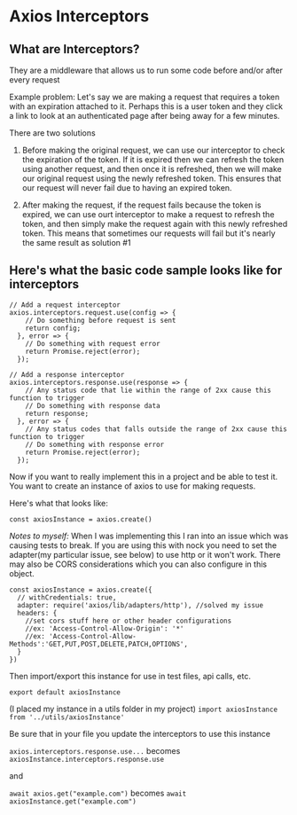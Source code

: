 # Axios Interceptors

## What are Interceptors?

They are a middleware that allows us to run some code before and/or after every request

Example problem:
Let's say we are making a request that requires a token with an expiration attached to it. Perhaps this is a user token and they click a link to look at an authenticated page after being away for a few minutes.

There are two solutions

1. Before making the original request, we can use our interceptor to check the expiration of the token. If it is expired then we can refresh the token using another request, and then once it is refreshed, then we will make our original request using the newly refreshed token. This ensures that our request will never fail due to having an expired token.

2. After making the request, if the request fails because the token is expired, we can use ourt interceptor to make a request to refresh the token, and then simply make the request again with this newly refreshed token. This means that sometimes our requests will fail but it's nearly the same result as solution #1

## Here's what the basic code sample looks like for interceptors

```
// Add a request interceptor
axios.interceptors.request.use(config => {
    // Do something before request is sent
    return config;
  }, error => {
    // Do something with request error
    return Promise.reject(error);
  });

// Add a response interceptor
axios.interceptors.response.use(response => {
    // Any status code that lie within the range of 2xx cause this function to trigger
    // Do something with response data
    return response;
  }, error => {
    // Any status codes that falls outside the range of 2xx cause this function to trigger
    // Do something with response error
    return Promise.reject(error);
  });
```

Now if you want to really implement this in a project and be able to test it. You want to create an instance of axios to use for making requests.

Here's what that looks like:

`const axiosInstance = axios.create()`

_Notes to myself:_
When I was implementing this I ran into an issue which was causing tests to break. If you are using this with nock you need to set the adapter(my particular issue, see below) to use http or it won't work.
There may also be CORS considerations which you can also configure in this object.

```
const axiosInstance = axios.create({
  // withCredentials: true,
  adapter: require('axios/lib/adapters/http'), //solved my issue
  headers: {
    //set cors stuff here or other header configurations
    //ex: 'Access-Control-Allow-Origin': '*'
    //ex: 'Access-Control-Allow-Methods':'GET,PUT,POST,DELETE,PATCH,OPTIONS',
  }
})
```

Then import/export this instance for use in test files, api calls, etc.

`export default axiosInstance`

(I placed my instance in a utils folder in my project)
`import axiosInstance from '../utils/axiosInstance'`

Be sure that in your file you update the interceptors to use this instance

`axios.interceptors.response.use...` becomes `axiosInstance.interceptors.response.use`

and

`await axios.get("example.com")` becomes `await axiosInstance.get("example.com")`
